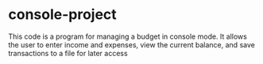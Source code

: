 # console-project
This code is a program for managing a budget in console mode. It allows the user to enter income and expenses, view the current balance, and save transactions to a file for later access
